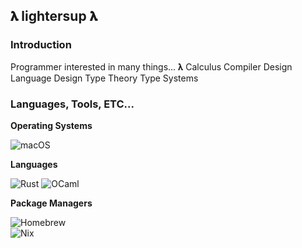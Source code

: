 ## 𝛌 lightersup 𝛌

### Introduction
Programmer interested in many things...
𝛌 Calculus
Compiler Design
Language Design
Type Theory
Type Systems
### Languages, Tools, ETC...

**Operating Systems**

![macOS](https://img.shields.io/badge/macOS-11.0+-lightgrey?style=flat-square&logo=apple&logoColor=white)

**Languages**

![Rust](https://img.shields.io/badge/Rust+-orange?style=flat-square&logo=rust&logoColor=white)
![OCaml](https://img.shields.io/badge/OCaml-blue?style=flat-square&logo=ocaml&logoColor=white)

**Package Managers**

![Homebrew](https://img.shields.io/badge/Homebrew-3.6+-lightgrey?style=flat-square&logo=homebrew&logoColor=white)  
![Nix](https://img.shields.io/badge/Nix-2.14+-cyan?style=flat-square&logo=nixos&logoColor=white)